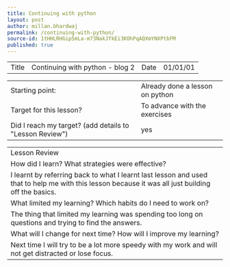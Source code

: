 ```yaml
---
title: Continuing with python
layout: post
author: millan.bhardwaj
permalink: /continuing-with-python/
source-id: 1tHHLRHGip5mLa-m73NakJfkEi3KOhPqAQXmYNXPtbFM
published: true
---
```

<table>
  <tr>
    <td>Title</td>
    <td>Continuing with python - blog 2</td>
    <td>Date</td>
    <td>01/01/01</td>
  </tr>
</table>


<table>
  <tr>
    <td>Starting point:</td>
    <td>Already done a lesson on python</td>
  </tr>
  <tr>
    <td>Target for this lesson?</td>
    <td>To advance with the exercises</td>
  </tr>
  <tr>
    <td>Did I reach my target? 
(add details to "Lesson Review")</td>
    <td>yes</td>
  </tr>
</table>


<table>
  <tr>
    <td>Lesson Review</td>
  </tr>
  <tr>
    <td>How did I learn? What strategies were effective? </td>
  </tr>
  <tr>
    <td>I learnt by referring back to what I learnt last lesson and used that to help me with this lesson because it was all just building off the basics.</td>
  </tr>
  <tr>
    <td>What limited my learning? Which habits do I need to work on? </td>
  </tr>
  <tr>
    <td>The thing that limited my learning was spending too long on questions and trying to find the answers.</td>
  </tr>
  <tr>
    <td>What will I change for next time? How will I improve my learning?</td>
  </tr>
  <tr>
    <td>Next time I will try to be a lot more speedy with my work and will not get distracted or lose focus.</td>
  </tr>
</table>


